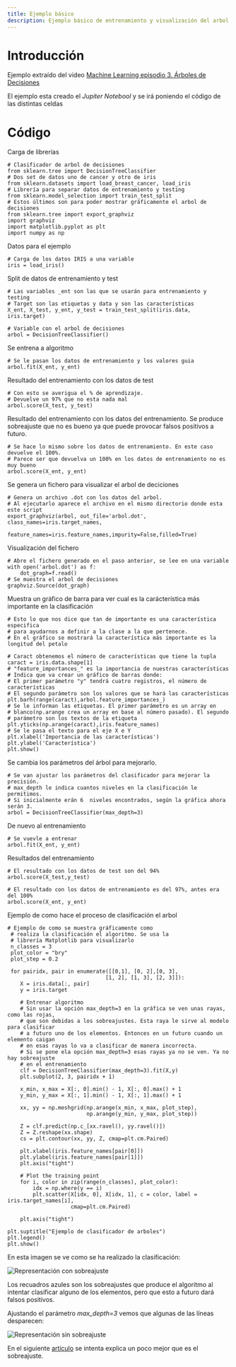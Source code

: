 ```yaml
---
title: Ejemplo básico
description: Ejemplo básico de entrenamiento y visualización del arbol de decisiones
---
```


# Introducción

Ejemplo extraído del video [Machine Learning episodio 3. Árboles de Decisiones](https://www.youtube.com/watch?v=269QJ5joMCc&t)

El ejemplo esta creado el *Jupiter Notebool* y se irá poniendo el código de las distintas celdas

# Código

Carga de librerías
```tpl
# Clasificador de arbol de decisiones
from sklearn.tree import DecisionTreeClassifier
# Dos set de datos uno de cancer y otro de iris
from sklearn.datasets import load_breast_cancer, load_iris
# Librería para separar datos de entrenamiento y testing
from sklearn.model_selection import train_test_split
# Estos últimos son para poder mostrar gráficamente el arbol de decisiones
from sklearn.tree import export_graphviz
import graphviz
import matplotlib.pyplot as plt
import numpy as np
```
Datos para el ejemplo
```tpl
# Carga de los datos IRIS a una variable
iris = load_iris()
```
Split de datos de entrenamiento y test
```tpl
# Las variables _ent son las que se usarán para entrenamiento y testing
# Target son las etiquetas y data y son las características
X_ent, X_test, y_ent, y_test = train_test_split(iris.data, iris.target)
```
```tpl
# Variable con el arbol de decisiones
arbol = DecisionTreeClassifier()
```
Se entrena a algoritmo
```tpl
# Se le pasan los datos de entrenamiento y los valores guia
arbol.fit(X_ent, y_ent)
```
Resultado del entrenamiento con los datos de test
```tpl
# Con esto se averigua el % de aprendizaje. 
# Devuelve un 97% que no esta nada mal
arbol.score(X_test, y_test)
```
Resultado del entrenamiento con los datos del entrenamiento. Se produce sobreajuste que no es bueno
ya que puede provocar falsos positivos a futuro.
```tpl
# Se hace lo mismo sobre los datos de entrenamiento. En este caso devuelve el 100%.
# Parece ser que devuelva un 100% en los datos de entrenamiento no es muy bueno
arbol.score(X_ent, y_ent)
```
Se genera un fichero para visualizar el arbol de deciciones
```tpl
# Genera un archivo .dot con los datos del arbol.
# Al ejecutarlo aparece el archivo en el mismo directorio donde esta este script
export_graphviz(arbol, out_file='arbol.dot', class_names=iris.target_names, 
                feature_names=iris.feature_names,impurity=False,filled=True)
```
Visualización del fichero
```tpl
# Abre el fichero generado en el paso anterior, se lee en una variable 
with open('arbol.dot') as f:
    dot_graph=f.read()
# Se muestra el arbol de decisiones    
graphviz.Source(dot_graph)
```
Muestra un gráfico de barra para ver cual es la carácterística más importante
en la clasificación
```tpl
# Esto lo que nos dice que tan de importante es una característica especifica
# para ayudarnos a definir a la clase a la que pertenece.
# En el gráfico se mostrará la característica más importante es la longitud del petalo

# Caract obtenemos el número de características que tiene la tupla
caract = iris.data.shape[1]
# "feature_importances_" es la importancia de nuestras características
# Indica que va crear un gráfico de barras donde:
# El primer parámetro "y" tendrá cuatro registros, el número de características
# El segundo parámetro son los valores que se hará las características
plt.barh(range(caract),arbol.feature_importances_)
# Se le informan las etiquetas. El primer parámetro es un array en
# blanco(np.arange crea un array en base al número pasado). El segundo
# parámetro son los textos de la etiqueta
plt.yticks(np.arange(caract),iris.feature_names)
# Se le pasa el texto para el eje X e Y
plt.xlabel('Importancia de las características')
plt.ylabel('Característica')
plt.show()
```
Se cambia los parámetros del árbol para mejorarlo.
```tpl
# Se van ajustar los parámetros del clasificador para mejorar la precisión. 
# max_depth le indica cuantos niveles en la clasificación le permitimos. 
# Si inicialmente erán 6  niveles encontrados, según la gráfica ahora serán 3.
arbol = DecisionTreeClassifier(max_depth=3)
```
De nuevo al entrenamiento
```tpl
# Se vuevle a entrenar
arbol.fit(X_ent, y_ent)
```
Resultados del entrenamiento
```tpl
# El resultado con los datos de test son del 94%
arbol.score(X_test,y_test)
```
```tpl
# El resultado con los datos de entrenamiento es del 97%, antes era del 100%
arbol.score(X_ent, y_ent)
```
Ejemplo de como hace el proceso de clasificación el arbol
```tpl
# Ejemplo de como se muestra gráficamente como 
 # realiza la clasificación el algoritmo. Se usa la
 # librería Matplotlib para visualizarlo
 n_classes = 3
 plot_color = "bry"
 plot_step = 0.2

 for pairidx, pair in enumerate([[0,1], [0, 2],[0, 3],
                               [1, 2], [1, 3], [2, 3]]):
    X = iris.data[:, pair]                        
    y = iris.target

    # Entrenar algoritmo
    # Sin usar la opción max_depth=3 en la gráfica se ven unas rayas, como las rojas, 
    # que son debidas a los sobreajustes. Esta raya le sirve al modelo para clasificar
    # a futuro uno de los elementos. Entonces en un futuro cuando un elemento caigan 
    # en esas rayas lo va a clasificar de manera incorrecta.
    # Si se pone ela opción max_depth=3 esas rayas ya no se ven. Ya no hay sobreajuste
    # en el entrenamiento
    clf = DecisionTreeClassifier(max_depth=3).fit(X,y)
    plt.subplot(2, 3, pairidx + 1)

    x_min, x_max = X[:, 0].min() - 1, X[:, 0].max() + 1
    y_min, y_max = X[:, 1].min() - 1, X[:, 1].max() + 1

    xx, yy = np.meshgrid(np.arange(x_min, x_max, plot_step),
                         np.arange(y_min, y_max, plot_step))

    Z = clf.predict(np.c_[xx.ravel(), yy.ravel()])
    Z = Z.reshape(xx.shape)
    cs = plt.contour(xx, yy, Z, cmap=plt.cm.Paired)

    plt.xlabel(iris.feature_names[pair[0]])
    plt.ylabel(iris.feature_names[pair[1]])
    plt.axis("tight")

    # Plot the training point
    for i, color in zip(range(n_classes), plot_color):
        idx = np.where(y == i)
        plt.scatter(X[idx, 0], X[idx, 1], c = color, label = iris.target_names[i],
                    cmap=plt.cm.Paired)
    
    plt.axis("tight")

plt.suptitle("Ejemplo de clasificador de arboles")
plt.legend()
plt.show()
```
En esta imagen se ve como se ha realizado la clasificación:

![Representación con sobreajuste](/images/python/machine_learning/arbol_decisiones/ejempo_arbol_decision_sobreajuste.png)

Los recuadros azules son los sobreajustes que produce el algoritmo al intentar clasificar alguno de los elementos, pero que 
esto a futuro dará falsos positivos.

Ajustando el parámetro *max_depth=3* vemos que algunas de las líneas desparecen:

![Representación sin sobreajuste](/images/python/machine_learning/arbol_decisiones/ejempo_arbol_decision_sinsobreajuste.png)


En el siguiente [artículo](/docs/python/machine_learning/arbol_decisiones/explicacion_sobreajuste.md) se intenta explica un poco mejor que es el sobreajuste.